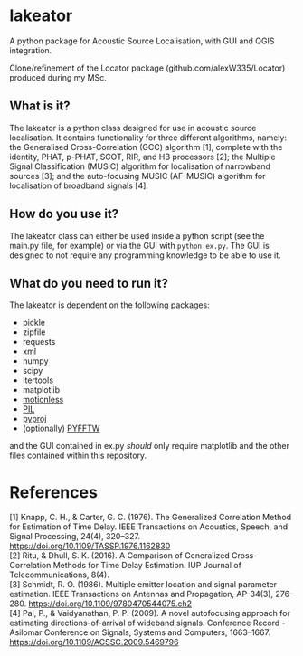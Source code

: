 # lakeator
A python package for Acoustic Source Localisation, with GUI and QGIS integration. 

Clone/refinement of the Locator package (github.com/alexW335/Locator) produced during my MSc.

## What is it?
The lakeator is a python class designed for use in acoustic source localisation. It contains functionality for three different algorithms, namely: the Generalised Cross-Correlation (GCC) algorithm [1], complete with the identity, PHAT, p-PHAT, SCOT, RIR, and HB processors [2]; the Multiple Signal Classification (MUSIC) algorithm for localisation of narrowband sources [3]; and the auto-focusing MUSIC (AF-MUSIC) algorithm for localisation of broadband signals [4]. 

## How do you use it?
The lakeator class can either be used inside a python script (see the main.py file, for example) or via the GUI with `python ex.py`. The GUI is designed to not require any programming knowledge to be able to use it. 

## What do you need to run it?
The lakeator is dependent on the following packages:
* pickle
* zipfile
* requests
* xml
* numpy
* scipy
* itertools
* matplotlib
* [motionless](https://github.com/ryancox/motionless)
* [PIL](https://github.com/python-pillow/Pillow/)
* [pyproj](http://python.org/pypi/pyproj)
* (optionally) [PYFFTW](https://pypi.org/project/pyFFTW/)

and the GUI contained in ex.py *should* only require matplotlib and the other files contained within this repository.


# References
[1] Knapp, C. H., & Carter, G. C. (1976). The Generalized Correlation Method for Estimation of Time Delay. IEEE Transactions on Acoustics, Speech, and Signal Processing, 24(4), 320–327. https://doi.org/10.1109/TASSP.1976.1162830 \
[2] Ritu, & Dhull, S. K. (2016). A Comparison of Generalized Cross-Correlation Methods for Time Delay Estimation. IUP Journal of Telecommunications, 8(4). \
[3] Schmidt, R. O. (1986). Multiple emitter location and signal parameter estimation. IEEE Transactions on Antennas and Propagation, AP-34(3), 276–280. https://doi.org/10.1109/9780470544075.ch2 \
[4] Pal, P., & Vaidyanathan, P. P. (2009). A novel autofocusing approach for estimating directions-of-arrival of wideband signals. Conference Record - Asilomar Conference on Signals, Systems and Computers, 1663–1667. https://doi.org/10.1109/ACSSC.2009.5469796
